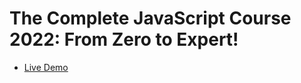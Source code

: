 # The Complete JavaScript Course 2022: From Zero to Expert!
- [Live Demo](https://sayed-forkfiy.netlify.app/)
